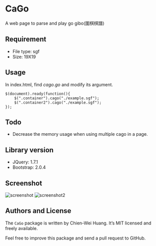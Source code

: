 # CaGo

A web page to parse and play go gibo(圍棋棋譜) 

## Requirement

* File type: sgf
* Size: 19X19

## Usage

In index.html, find *cago.go* and modify its argument.

	$(document).ready(function(){
		$(".container").cago("./example.sgf");
		$(".container2").cago("./example.sgf");
	});

## Todo

* Decrease the memory usage when using multiple cago in a page.

## Library version
 
* JQuery: 1.7.1
* Bootstrap: 2.0.4

## Screenshot

![screenshot](http://i.minus.com/ibbWnsJd0vf02S.png)
![screenshot2](http://i.minus.com/ixDnLOfgU74Wq.png)

## Authors and License
The ``CaGo`` package is written by Chien-Wei Huang. It’s MIT licensed and freely available.

Feel free to improve this package and send a pull request to GitHub.

